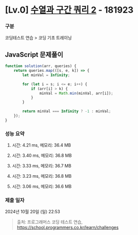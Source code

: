# [Lv.0] [수열과 구간 쿼리 2](https://school.programmers.co.kr/learn/courses/30/lessons/181923?language=javascript) - 181923 

### 구분

코딩테스트 연습 > 코딩 기초 트레이닝

## JavaScript 문제풀이

```js
function solution(arr, queries) {
    return queries.map(([s, e, k]) => {
        let minVal = Infinity;
        
        for (let i = s; i <= e; i++) {
            if (arr[i] > k) {
                minVal = Math.min(minVal, arr[i]);
            }
        }
        
        return minVal === Infinity ? -1 : minVal;
    });
}
```

### 성능 요약

1. 시간: 4.21 ms, 메모리: 36.4 MB

2. 시간: 3.40 ms, 메모리: 36.8 MB
3. 시간: 3.33 ms, 메모리: 36.7 MB
4. 시간: 3.23 ms, 메모리: 36.8 MB
5. 시간: 3.06 ms, 메모리: 36.6 MB

### 제출 일자

2024년 10월 20일 (일) 22:53

> 출처: 프로그래머스 코딩 테스트 연습, https://school.programmers.co.kr/learn/challenges